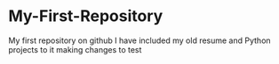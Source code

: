 # My-First-Repository
My first repository on github
I have included my old resume and Python projects to it
making changes to test